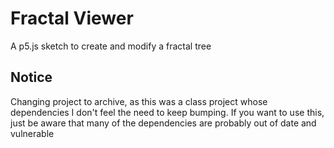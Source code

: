 # Fractal Viewer
A p5.js sketch to create and modify a fractal tree

## Notice
Changing project to archive, as this was a class project whose dependencies I don't feel the need to keep bumping. If you want to use this, just be aware that many of the dependencies are probably out of date and vulnerable
